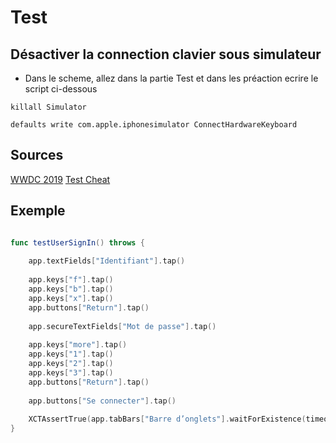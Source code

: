# Test


## Désactiver la connection clavier sous simulateur

- Dans le scheme, allez dans la partie Test et dans les préaction ecrire le script ci-dessous

```
killall Simulator

defaults write com.apple.iphonesimulator ConnectHardwareKeyboard

```

## Sources

[WWDC 2019](https://developer.apple.com/videos/play/wwdc2019/413/)
[Test Cheat](https://www.hackingwithswift.com/articles/148/xcode-ui-testing-cheat-sheet)

## Exemple 

```swift

func testUserSignIn() throws {
            
    app.textFields["Identifiant"].tap()
    
    app.keys["f"].tap()
    app.keys["b"].tap()
    app.keys["x"].tap()
    app.buttons["Return"].tap()
    
    app.secureTextFields["Mot de passe"].tap()
    
    app.keys["more"].tap()
    app.keys["1"].tap()
    app.keys["2"].tap()
    app.keys["3"].tap()
    app.buttons["Return"].tap()
    
    app.buttons["Se connecter"].tap()
    
    XCTAssertTrue(app.tabBars["Barre d’onglets"].waitForExistence(timeout: timeoutEnv))
}
```
